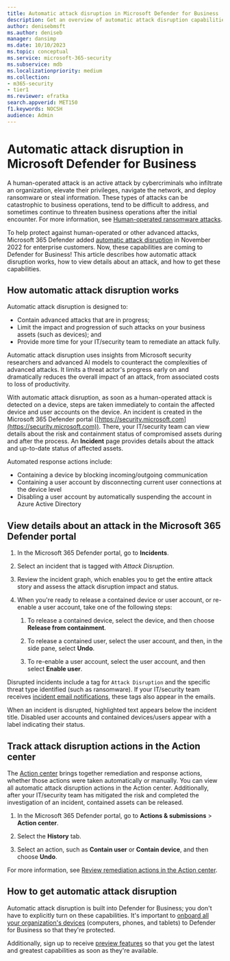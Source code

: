 ```yaml
---
title: Automatic attack disruption in Microsoft Defender for Business           
description: Get an overview of automatic attack disruption capabilities in Microsoft Defender for Business            
author: denisebmsft
ms.author: deniseb
manager: dansimp 
ms.date: 10/10/2023
ms.topic: conceptual
ms.service: microsoft-365-security
ms.subservice: mdb
ms.localizationpriority: medium 
ms.collection: 
- m365-security
- tier1
ms.reviewer: efratka 
search.appverid: MET150
f1.keywords: NOCSH 
audience: Admin
---
```


# Automatic attack disruption in Microsoft Defender for Business

A human-operated attack is an active attack by cybercriminals who infiltrate an organization, elevate their privileges, navigate the network, and deploy ransomware or steal information. These types of attacks can be catastrophic to business operations, tend to be difficult to address, and sometimes continue to threaten business operations after the initial encounter. For more information, see [Human-operated ransomware attacks](/security/ransomware/human-operated-ransomware#human-operated-ransomware-attacks).

To help protect against human-operated or other advanced attacks, Microsoft 365 Defender added [automatic attack disruption](../defender/automatic-attack-disruption.md) in November 2022 for enterprise customers. Now, these capabilities are coming to Defender for Business! This article describes how automatic attack disruption works, how to view details about an attack, and how to get these capabilities.

## How automatic attack disruption works

Automatic attack disruption is designed to:

- Contain advanced attacks that are in progress;
- Limit the impact and progression of such attacks on your business assets (such as devices); and
- Provide more time for your IT/security team to remediate an attack fully. 

Automatic attack disruption uses insights from Microsoft security researchers and advanced AI models to counteract the complexities of advanced attacks. It limits a threat actor's progress early on and dramatically reduces the overall impact of an attack, from associated costs to loss of productivity.

With automatic attack disruption, as soon as a human-operated attack is detected on a device, steps are taken immediately to contain the affected device and user accounts on the device. An incident is created in the Microsoft 365 Defender portal ([https://security.microsoft.com](https://security.microsoft.com)). There, your IT/security team can view details about the risk and containment status of compromised assets during and after the process. An **Incident** page provides details about the attack and up-to-date status of affected assets. 

Automated response actions include:

- Containing a device by blocking incoming/outgoing communication
- Containing a user account by disconnecting current user connections at the device level
- Disabling a user account by automatically suspending the account in Azure Active Directory

## View details about an attack in the Microsoft 365 Defender portal

1. In the Microsoft 365 Defender portal, go to **Incidents**.

2. Select an incident that is tagged with *Attack Disruption*.

3. Review the incident graph, which enables you to get the entire attack story and assess the attack disruption impact and status.

4. When you're ready to release a contained device or user account, or re-enable a user account, take one of the following steps:

   1. To release a contained device, select the device, and then choose **Release from containment**.

   2. To release a contained user, select the user account, and then, in the side pane, select **Undo**.

   3. To re-enable a user account, select the user account, and then select **Enable user**.

Disrupted incidents include a tag for `Attack Disruption` and the specific threat type identified (such as ransomware). If your IT/security team receives [incident email notifications](mdb-email-notifications.md), these tags also appear in the emails.

When an incident is disrupted, highlighted text appears below the incident title. Disabled user accounts and contained devices/users appear with a label indicating their status. 

## Track attack disruption actions in the Action center

The [Action center](https://security.microsoft.com/action-center) brings together remediation and response actions, whether those actions were taken automatically or manually. You can view all automatic attack disruption actions in the Action center. Additionally, after your IT/security team has mitigated the risk and completed the investigation of an incident, contained assets can be released.

1. In the Microsoft 365 Defender portal, go to **Actions & submissions** > **Action center**.

2. Select the **History** tab.

3. Select an action, such as **Contain user** or **Contain device**, and then choose **Undo**.

For more information, see [Review remediation actions in the Action center](mdb-review-remediation-actions.md).

## How to get automatic attack disruption

Automatic attack disruption is built into Defender for Business; you don't have to explicitly turn on these capabilities. It's important to [onboard all your organization's devices](mdb-onboard-devices.md) (computers, phones, and tablets) to Defender for Business so that they're protected. 

Additionally, sign up to receive [preview features](mdb-preview.md) so that you get the latest and greatest capabilities as soon as they're available. 


